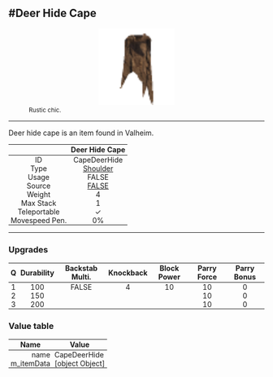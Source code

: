<meta property="og:title" content="Deer Hide Cape - MoreValheim" /><meta property="og:type" content="website" /><meta property="og:image" content="/assets/deer_hide_cape.png" /><meta property="og:description" content="Deer Hide Cape is an item found in Valheim." /><meta name="theme-color" content="#546D78"><meta name="twitter:card" content="summary_large_image">
#Deer Hide Cape
-------------
<style>img {width:20px;}.tb {width:150px;display: block;margin-left: auto;margin-right: auto;}</style>

<style>.md-typeset table:not([class]) th:not([align]) {min-width:unset!important;}</style>
<style>td{padding:0em 0.3em!important;text-align:center!important;border-left:.05rem solid var(--md-default-fg-color--lightest)}</style>

<style>th{padding:0.1em 0.3em!important;text-align:center!important;font-weight:bold}</style>

<style>pre{text-align:right!important}</style>
<style>table tr td:first-child {border-left: 0;};</style>

<figure><img src="/assets/deer_hide_cape.png" class="tb" /><figcaption><small>Rustic chic.</small></figcaption></figure>

-------------

Deer hide cape is an item found in Valheim.

|        | Deer Hide Cape              |
| ----------- | ------------------------------------ |
| ID |CapeDeerHide
| Type | [Shoulder](../../types/shoulder)
| Usage | FALSE<br>
| Source | [FALSE](../../items/false)
| Weight | 4 |
| Max Stack | 1 |
| Teleportable | ✓
| Movespeed Pen. | 0%


-------------

### Upgrades
| Q | Durability | Backstab Multi. | Knockback | Block Power | Parry Force | Parry Bonus
| - | - | - | - | - | - | - 
1 | 100 | FALSE | 4 | 10 | 10 | 0 | 1.5 | 
 | 2 | 150 |  |  |  | 10 | 0 |  | 
 | 3 | 200 |  |  |  | 10 | 0 |  | 


### Value table
| Name | Value
| - | - |
| <div style="text-align:right">name</div> | <div style="text-align:left">CapeDeerHide</div> | 
| <div style="text-align:right">m_itemData</div> | <div style="text-align:left">[object Object]</div> | 